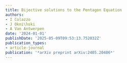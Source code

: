 ```yaml
---
title: Bijective solutions to the Pentagon Equation
authors:
- I Colazzo
- J Okni\ŉski
- A Van Antwerpen
date: '2024-01-01'
publishDate: '2025-05-09T09:53:13.752032Z'
publication_types:
- article-journal
publication: '*arXiv preprint arXiv:2405.20406*'
---
```

